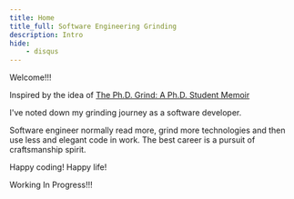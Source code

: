 ```yaml
---
title: Home
title_full: Software Engineering Grinding
description: Intro
hide:
    - disqus
---
```


Welcome!!!

Inspired by the idea of
[The Ph.D. Grind: A Ph.D. Student Memoir](https://www.goodreads.com/en/book/show/15731248-the-ph-d-grind)

I've noted down my grinding journey as a software developer.

Software engineer normally read more, grind more technologies and then use less and elegant code in work. The best career is a pursuit of craftsmanship spirit.

Happy coding!
Happy life!

Working In Progress!!!